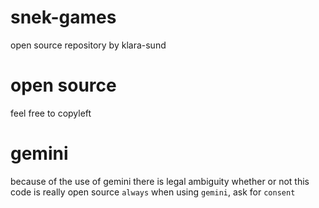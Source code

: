 # snek-games
open source repository by klara-sund
# open source
feel free to copyleft
# gemini
because of the use of gemini there is legal ambiguity 
whether or not  this code is really open source
`always` when using `gemini`, ask for `consent`
